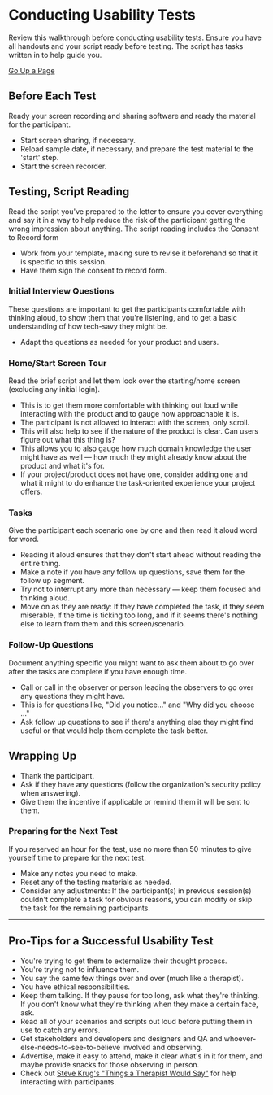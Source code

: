 # Conducting Usability Tests
Review this walkthrough before conducting usability tests. Ensure you have all handouts and your script ready before testing. The script has tasks written in to help guide you.

[Go Up a Page](../README.md)

## Before Each Test
Ready your screen recording and sharing software and ready the material for the participant.

* Start screen sharing, if necessary.
* Reload sample date, if necessary, and prepare the test material to the 'start' step.
* Start the screen recorder.

## Testing, Script Reading
Read the script you've prepared to the letter to ensure you cover everything and say it in a way to help reduce the risk of the participant getting the wrong impression about anything. The script reading includes the Consent to Record form
* Work from your template, making sure to revise it beforehand so that it is specific to this session.
* Have them sign the consent to record form.

### Initial Interview Questions
These questions are important to get the participants comfortable with thinking aloud, to show them that you're listening, and to get a basic understanding of how tech-savy they might be.
* Adapt the questions as needed for your product and users.

### Home/Start Screen Tour
Read the brief script and let them look over the starting/home screen (excluding any initial login).
* This is to get them more comfortable with thinking out loud while interacting with the product and to gauge how approachable it is.
* The participant is not allowed to interact with the screen, only scroll.
* This will also help to see if the nature of the product is clear. Can users figure out what this thing is?
* This allows you to also gauge how much domain knowledge the user might have as well — how much they might already know about the product and what it's for.
* If your project/product does not have one, consider adding one and what it might to do enhance the task-oriented experience your project offers.

### Tasks
Give the participant each scenario one by one and then read it aloud word for word.
* Reading it aloud ensures that they don't start ahead without reading the entire thing.
* Make a note if you have any follow up questions, save them for the follow up segment.
* Try not to interrupt any more than necessary — keep them focused and thinking aloud.
* Move on as they are ready: If they have completed the task, if they seem miserable, if the time is ticking too long, and if it seems there's nothing else to learn from them and this screen/scenario.

### Follow-Up Questions
Document anything specific you might want to ask them about to go over after the tasks are complete if you have enough time.
* Call or call in the observer or person leading the observers to go over any questions they might have.
* This is for questions like, "Did you notice..." and "Why did you choose ..."
* Ask follow up questions to see if there's anything else they might find useful or that would help them complete the task better.

## Wrapping Up
* Thank the participant.
* Ask if they have any questions (follow the organization's security policy when answering).
* Give them the incentive if applicable or remind them it will be sent to them.

### Preparing for the Next Test
If you reserved an hour for the test, use no more than 50 minutes to give yourself time to prepare for the next test.
* Make any notes you need to make.
* Reset any of the testing materials as needed.
* Consider any adjustments: If the participant(s) in previous session(s) couldn't complete a task for obvious reasons, you can modify or skip the task for the remaining participants.

---

## Pro-Tips for a Successful Usability Test
* You're trying to get them to externalize their thought process.
* You're trying not to influence them.
* You say the same few things over and over (much like a therapist).
* You have ethical responsibilities.
* Keep them talking. If they pause for too long, ask what they're thinking. If you don't know what they're thinking when they make a certain face, ask.
* Read all of your scenarios and scripts out loud before putting them in use to catch any errors.
* Get stakeholders and developers and designers and QA and whoever-else-needs-to-see-to-believe involved and observing.
* Advertise, make it easy to attend, make it clear what's in it for them, and maybe provide snacks for those observing in person.
* Check out [Steve Krug's "Things a Therapist Would Say"](http://sensible.com/downloads/things-a-therapist-would-say.pdf) for help interacting with participants.
